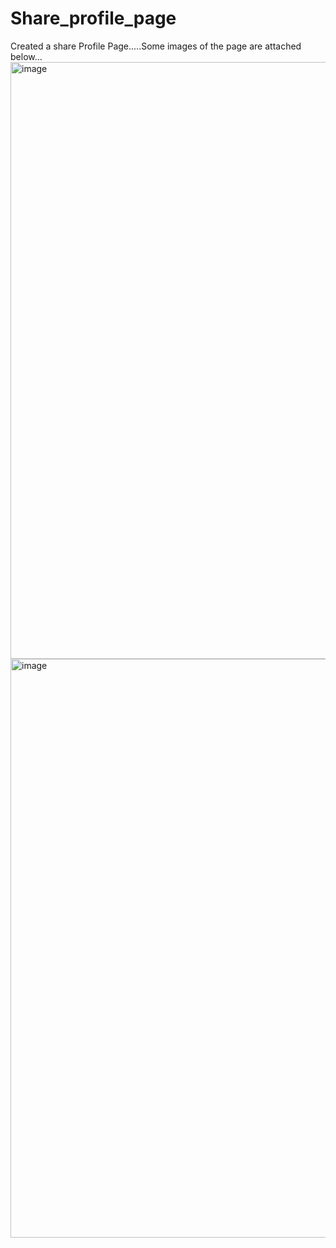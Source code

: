 # Share_profile_page
Created a share Profile Page.....Some images of the page are attached below...
<img width="955" alt="image" src="https://github.com/1729manas/Share_profile_page/assets/111834372/5a3fb1aa-5afa-4027-a80a-658b2066efbd">
<img width="926" alt="image" src="https://github.com/1729manas/Share_profile_page/assets/111834372/5581ec94-e1cb-4b5a-abef-85bc1dee4138">

